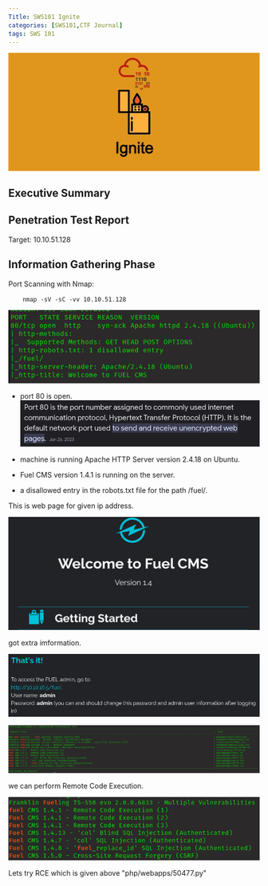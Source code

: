 ```yaml
---
Title: SWS101 Ignite
categories: [SWS101,CTF Journal]
tags: SWS 101
---
```


![alt text](../assets/ignite/0_kgd5qTNuGW-9tsJ-.webp)


## Executive Summary


## Penetration Test Report
Target: 10.10.51.128


## Information Gathering Phase

Port Scanning with Nmap:

        nmap -sV -sC -vv 10.10.51.128

![nmap](../assets/ignite/igntenmap.png)

* port 80 is open.
![port 80](../assets/ignite/ignitegoogleport80.png)

* machine is running Apache HTTP Server version 2.4.18 on Ubuntu.
* Fuel CMS version 1.4.1 is running on the server.
*  a disallowed entry in the robots.txt file for the path /fuel/.

This is web page for given ip address.

![webpage](../assets/ignite/ignitewebpage.png)

got extra imformation.

![login](../assets/ignite/igniteadmid.png)

![search sploit](../assets/ignite/igniteenumeration.png)

we can perform Remote Code Execution.

![alt text](../assets/ignite/ignitevuln.png)

Lets try RCE which is given above "php/webapps/50477.py"






